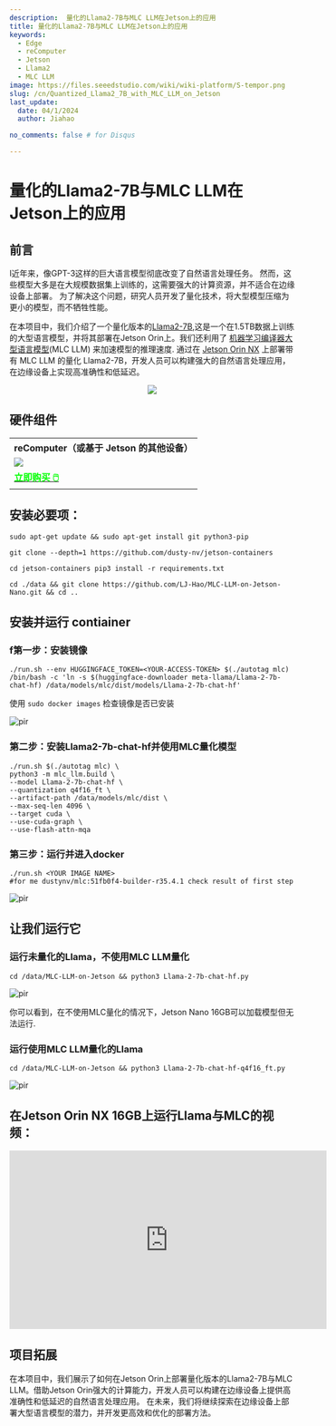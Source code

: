 ```yaml
---
description:  量化的Llama2-7B与MLC LLM在Jetson上的应用
title: 量化的Llama2-7B与MLC LLM在Jetson上的应用
keywords:
  - Edge
  - reComputer
  - Jetson
  - Llama2
  - MLC LLM
image: https://files.seeedstudio.com/wiki/wiki-platform/S-tempor.png
slug: /cn/Quantized_Llama2_7B_with_MLC_LLM_on_Jetson
last_update:
  date: 04/1/2024
  author: Jiahao

no_comments: false # for Disqus

---
```


# 量化的Llama2-7B与MLC LLM在Jetson上的应用

## 前言

I近年来，像GPT-3这样的巨大语言模型彻底改变了自然语言处理任务。 然而，这些模型大多是在大规模数据集上训练的，这需要强大的计算资源，并不适合在边缘设备上部署。 为了解决这个问题，研究人员开发了量化技术，将大型模型压缩为更小的模型，而不牺牲性能。

在本项目中，我们介绍了一个量化版本的[Llama2-7B](https://huggingface.co/meta-llama/Llama-2-7b-hf),这是一个在1.5TB数据上训练的大型语言模型，并将其部署在Jetson Orin上。我们还利用了 [机器学习编译器大型语言模型](https://llm.mlc.ai)(MLC LLM) 来加速模型的推理速度. 通过在 [Jetson Orin NX](https://www.seeedstudio.com/reComputer-J4012-p-5586.html) 上部署带有 MLC LLM 的量化 Llama2-7B，开发人员可以构建强大的自然语言处理应用，在边缘设备上实现高准确性和低延迟。

<div align="center"><img width={1000} src="https://files.seeedstudio.com/wiki/reComputer-Jetson/A608/MLC_LLM.gif" /></div>

## 硬件组件
<div class="table-center">
	<table align="center">
		<tr>
			<th>reComputer（或基于 Jetson 的其他设备）</th>
		</tr>
    <tr>
      <td><div style={{textAlign:'center'}}><img src="https://files.seeedstudio.com/wiki/reComputer-Jetson/A608/recomputerj4012.jpg" style={{width:1000, height:'auto'}}/></div></td>
    </tr>
		<tr>
			<td><div class="get_one_now_container" style={{textAlign: 'center'}}>
				<a class="get_one_now_item" href="https://www.seeedstudio.com/reComputer-J4012-p-5586.html">
				<strong><span><font color={'FFFFFF'} size={"4"}> 立即购买 🖱️</font></span></strong>
				</a>
			</div></td>
		</tr>
	</table>
</div>

## 安装必要项：

```shell
sudo apt-get update && sudo apt-get install git python3-pip
```
```shell
git clone --depth=1 https://github.com/dusty-nv/jetson-containers
```
```shell
cd jetson-containers pip3 install -r requirements.txt
```
```shell 
cd ./data && git clone https://github.com/LJ-Hao/MLC-LLM-on-Jetson-Nano.git && cd ..
```
## 安装并运行 contiainer

### f第一步：安装镜像

```shell
./run.sh --env HUGGINGFACE_TOKEN=<YOUR-ACCESS-TOKEN> $(./autotag mlc) /bin/bash -c 'ln -s $(huggingface-downloader meta-llama/Llama-2-7b-chat-hf) /data/models/mlc/dist/models/Llama-2-7b-chat-hf'
```
使用 `sudo docker images` 检查镜像是否已安装

<p style={{textAlign: 'center'}}><img src="https://files.seeedstudio.com/wiki/reComputer-Jetson/A608/docker_image.png" alt="pir" width={1000} height="auto"/></p>

### 第二步：安装Llama2-7b-chat-hf并使用MLC量化模型
```shell
./run.sh $(./autotag mlc) \
python3 -m mlc_llm.build \
--model Llama-2-7b-chat-hf \
--quantization q4f16_ft \
--artifact-path /data/models/mlc/dist \
--max-seq-len 4096 \
--target cuda \
--use-cuda-graph \
--use-flash-attn-mqa
```

### 第三步：运行并进入docker
```shell
./run.sh <YOUR IMAGE NAME> 
#for me dustynv/mlc:51fb0f4-builder-r35.4.1 check result of first step
```

<p style={{textAlign: 'center'}}><img src="https://files.seeedstudio.com/wiki/reComputer-Jetson/A608/docker_run.png" alt="pir" width={1000} height="auto"/></p>

## 让我们运行它
### 运行未量化的Llama，不使用MLC LLM量化

```shell
cd /data/MLC-LLM-on-Jetson && python3 Llama-2-7b-chat-hf.py 
```
<p style={{textAlign: 'center'}}><img src="https://files.seeedstudio.com/wiki/reComputer-Jetson/A608/Llama-2-7b-chat-hf.png" alt="pir" width={1000} height="auto"/></p>

你可以看到，在不使用MLC量化的情况下，Jetson Nano 16GB可以加载模型但无法运行.

### 运行使用MLC LLM量化的Llama
```shell
cd /data/MLC-LLM-on-Jetson && python3 Llama-2-7b-chat-hf-q4f16_ft.py 
```

<p style={{textAlign: 'center'}}><img src="https://files.seeedstudio.com/wiki/reComputer-Jetson/A608/Llama-2-7b-chat-hf-q4f16_ft.png" alt="pir" width={1000} height="auto"/></p>

##  在Jetson Orin NX 16GB上运行Llama与MLC的视频：

<iframe width="560" height="315" src="https://www.youtube.com/embed/hyhh0Tc6g9Q" title="Llama2-7b on Jetson Orin NX 16GB with MLC 4bit quantization" frameborder="0" allow="accelerometer; autoplay; clipboard-write; encrypted-media; gyroscope; picture-in-picture; web-share" referrerpolicy="strict-origin-when-cross-origin" allowfullscreen></iframe>

## 项目拓展

在本项目中，我们展示了如何在Jetson Orin上部署量化版本的Llama2-7B与MLC LLM。借助Jetson Orin强大的计算能力，开发人员可以构建在边缘设备上提供高准确性和低延迟的自然语言处理应用。 在未来，我们将继续探索在边缘设备上部署大型语言模型的潜力，并开发更高效和优化的部署方法。
